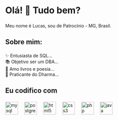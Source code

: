 <h1 align="left">Olá! 👋 Tudo bem?</h1>

###

<p align="left">Meu nome é Lucas, sou de Patrocínio -  MG, Brasil.</p>

###

<h2 align="left">Sobre mim:</h2>

###

<p align="left">✨ Entusiasta de SQL...<br>📚 Objetivo ser um DBA...<br>🎯 Amo livros e poesia...<br>🎲 Praticante do Dharma...</p>

###

<h2 align="left">Eu codifico com</h2>

###

<div align="left">
  <img src="https://cdn.jsdelivr.net/gh/devicons/devicon/icons/mysql/mysql-original.svg" height="40" alt="mysql logo"  />
  <img width="12" />
  <img src="https://cdn.jsdelivr.net/gh/devicons/devicon/icons/postgresql/postgresql-original.svg" height="40" alt="postgresql logo"  />
  <img width="12" />
  <img src="https://cdn.jsdelivr.net/gh/devicons/devicon/icons/html5/html5-original.svg" height="40" alt="html5 logo"  />
  <img width="12" />
  <img src="https://cdn.jsdelivr.net/gh/devicons/devicon/icons/css3/css3-original.svg" height="40" alt="css3 logo"  />
  <img width="12" />
  <img src="https://cdn.jsdelivr.net/gh/devicons/devicon/icons/php/php-original.svg" height="40" alt="php logo"  />
  <img width="12" />
  <img src="https://cdn.jsdelivr.net/gh/devicons/devicon/icons/java/java-original.svg" height="40" alt="java logo"  />
</div>

###
